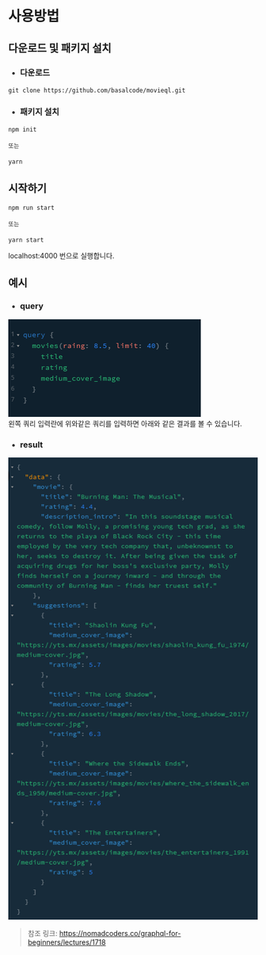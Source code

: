 사용방법
===
다운로드 및 패키지 설치
---
* ### 다운로드

```
git clone https://github.com/basalcode/movieql.git
```
* ### 패키지 설치
```
npm init

또는

yarn
```
시작하기
---
```
npm run start

또는

yarn start
```
localhost:4000 번으로 실행합니다.

예시
---

* ### query
<img src="./queryExample.png" alt="쿼리" /><br />
왼쪽 쿼리 입력란에 위와같은 쿼리를 입력하면 아래와 같은 결과를 볼 수 있습니다.


* ### result
<img src="./resultExample.png" alt="결과" /><br />

> 참조 링크: https://nomadcoders.co/graphql-for-beginners/lectures/1718